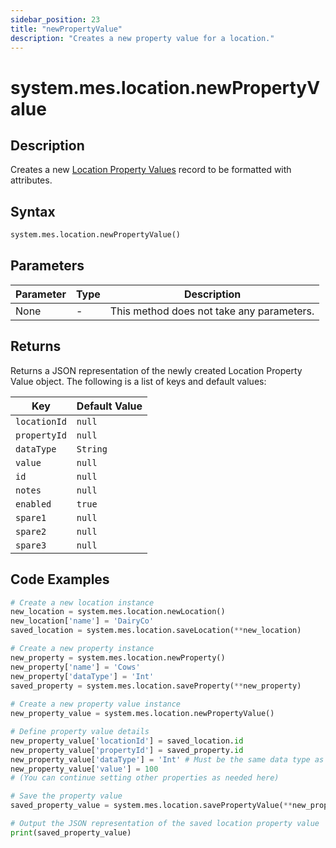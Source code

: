 ```yaml
---
sidebar_position: 23
title: "newPropertyValue"
description: "Creates a new property value for a location."
---
```


# system.mes.location.newPropertyValue

## Description

Creates a new [Location Property Values](../../data-model/location-model/location-property-value) record to be formatted with attributes.

## Syntax
```python
system.mes.location.newPropertyValue()
```

## Parameters

| Parameter | Type | Description                               |
|-----------|------|-------------------------------------------|
| None      | -    | This method does not take any parameters. |

## Returns

Returns a JSON representation of the newly created Location Property Value object. The following is a list of keys and default values:

| Key          | Default Value    |
|--------------|------------------|
| `locationId` | `null`           |
| `propertyId` | `null`           |
| `dataType`   | `String`         |
| `value`      | `null`           |
| `id`         | `null`           |
| `notes`      | `null`           |
| `enabled`    | `true`           |
| `spare1`     | `null`           |
| `spare2`     | `null`           |
| `spare3`     | `null`           |

## Code Examples

```python
# Create a new location instance
new_location = system.mes.location.newLocation()
new_location['name'] = 'DairyCo'
saved_location = system.mes.location.saveLocation(**new_location)

# Create a new property instance
new_property = system.mes.location.newProperty()
new_property['name'] = 'Cows'
new_property['dataType'] = 'Int'
saved_property = system.mes.location.saveProperty(**new_property)
 
# Create a new property value instance
new_property_value = system.mes.location.newPropertyValue()

# Define property value details
new_property_value['locationId'] = saved_location.id
new_property_value['propertyId'] = saved_property.id
new_property_value['dataType'] = 'Int' # Must be the same data type as the property
new_property_value['value'] = 100
# (You can continue setting other properties as needed here)

# Save the property value
saved_property_value = system.mes.location.savePropertyValue(**new_property_value)

# Output the JSON representation of the saved location property value
print(saved_property_value)
```
